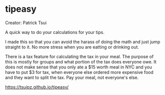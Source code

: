 # tipeasy

 Creator: Patrick Tsui

 A quick way to do your calculations for your tips.
 
 I made this so that you can avoid the harass of doing the math and just jump straight to it. No more stress when you are eatting or drinking out. 
 
 There is a tax feature for calculating the tax in your meal. The purpose of this is mostly for groups and what portion of the tax does everyone owe. It does not make sense that you only ate a $15 worth meal in NYC and you have to put $3 for tax, when everyone else ordered more expensive food and they want to split the tax. Pay your meal, not everyone's else.
 
 https://tsuipz.github.io/tipeasy/
